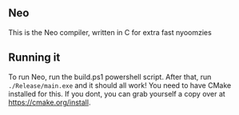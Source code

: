 ## Neo
This is the Neo compiler, written in C for extra fast nyoomzies

## Running it
To run Neo, run the build.ps1 powershell script. After that, run `./Release/main.exe` and it should all work!
You need to have CMake installed for this. If you dont, you can grab yourself a copy over at https://cmake.org/install.
